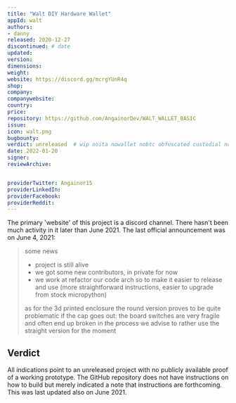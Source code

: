 ```yaml
---
title: "Walt DIY Hardware Wallet"
appId: walt
authors:
- danny
released: 2020-12-27
discontinued: # date
updated:
version:
dimensions: 
weight: 
website: https://discord.gg/mcrgYUnR4q
shop: 
company: 
companywebsite: 
country: 
price: 
repository: https://github.com/AngainorDev/WALT_WALLET_BASIC
issue:
icon: walt.png
bugbounty:
verdict: unreleased  # wip noita nowallet nobtc obfuscated custodial nosource nonverifiable reproducible bounty defunct
date: 2022-01-20
signer:
reviewArchive:


providerTwitter: Angainor15
providerLinkedIn: 
providerFacebook: 
providerReddit: 
---
```



The primary 'website' of this project is a discord channel. There hasn't been much activity in it later than June 2021. The last official announcement was on June 4, 2021:

> some news
> - project is still alive
> - we got some new contributors, in private for now
> - we work at refactor our code arch so to make it easier to release and use (more straightforward instructions, easier to upgrade from stock micropython)
>
> as for the 3d printed enclosure
> the round version proves to be quite problematic if the cap goes out: the board switches are very fragile and often end up broken in the process
> we advise to rather use the straight version for the moment

## Verdict

All indications point to an unreleased project with no publicly available proof of a working prototype. The GitHub repository does not have instructions on how to build but merely indicated a note that instructions are forthcoming. This was last updated also on June 2021.

